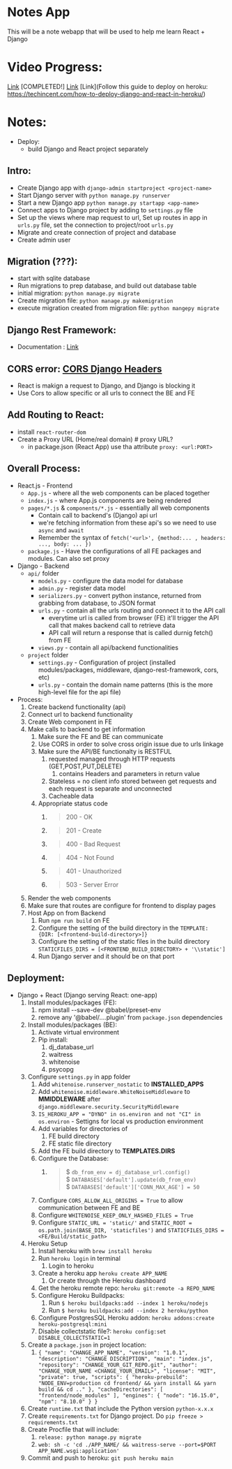 # Notes App
This will be a note webapp that will be used to help me learn React + Django

# Video Progress:
[Link](https://www.youtube.com/watch?v=tYKRAXIio28&ab_channel=DennisIvy) [COMPLETED!]
[Link](<LINK TO DEPLOYMENT VIDEO FOR DJANGO >)
[Link](Follow this guide to deploy on heroku: https://techincent.com/how-to-deploy-django-and-react-in-heroku/)

# Notes:
- Deploy:
  - build Django and React project separately

## Intro:
  - Create Django app with `django-admin startproject <project-name>`
  - Start Django server with `python manage.py runserver`
  - Start a new Django app `python manage.py startapp <app-name>`
  - Connect apps to Django project by adding to `settings.py` file
  - Set up the views where map request to url, Set up routes in app in `urls.py` file, set the connection to project/root `urls.py`
  - Migrate and create connection of project and database
  - Create admin user

## Migration (???):
  - start with sqlite database
  - Run migrations to prep database, and build out database table
  - initial migration: `python manage.py migrate`
  - Create migration file: `python manage.py makemigration`
  - execute migration created from migration file: `python mangepy migrate`

## Django Rest Framework:
  - Documentation : [Link](https://www.django-rest-framework.org/)


## CORS error: [CORS Django Headers](https://pypi.org/project/django-cors-headers/#description)
- React is makign a request to Django, and Django is blocking it 
- Use Cors to allow specific or all urls to connect the BE and FE

## Add Routing to React:
- install `react-router-dom`
- Create a Proxy URL (Home/real domain) # proxy URL?
  - in package.json (React App) use tha attribute `proxy: <url:PORT>`

## Overall Process:
- React.js - Frontend
  - `App.js` - where all the web components can be placed together
  - `index.js` - where App.js components are being rendered
  - `pages/*.js` & `components/*.js` - essentially all web components
    - Contain call to backend's (Django) api url 
    - we're fetching information from these api's so we need to use `async` and `await`
    - Remember the syntax of `fetch('<url>', {method:... , headers: ..., body: ... })`
  - `package.js` - Have the configurations of all FE packages and modules. Can also set proxy
- Django - Backend
  - `api/` folder
    - `models.py` - configure the data model for database
    - `admin.py` - register data model
    - `serializers.py` - convert python instance, returned from grabbing from database, to JSON format
    - `urls.py` - contain all the urls routing and connect it to the API call
      - everytime url is called from browser (FE) it'll trigger the API call that makes backend call to retrieve data 
      - API call will return a response that is called durnig fetch() from FE
    - `views.py` - contain all api/backend functionalities
  - `project` folder
    - `settings.py` - Configuration of project (installed modules/packages, middleware, django-rest-framework, cors, etc)
    - `urls.py` - contain the domain name patterns (this is the more high-level file for the api file)
- Process:
  1. Create backend functionality (api)
  2. Connect url to backend functionality
  3. Create Web component in FE
  4. Make calls to backend to get information 
     1. Make sure the FE and BE can communicate 
     2. Use CORS in order to solve cross origin issue due to urls linkage
     3. Make sure the API/BE functionalty is RESTFUL
        1. requested managed through HTTP requests (GET,POST,PUT,DELETE)
           1. contains Headers and parameters in return value
        2. Stateless = no client info stored between get requests and each request is separate and unconnected
        3. Cacheable data
     4. Appropriate status code
        1. > 200 - OK
        2. > 201 - Create
        3. > 400 - Bad Request
        4. > 404 - Not Found
        5. > 401 - Unauthorized
        6. > 503 - Server Error
  5. Render the web components
  6. Make sure that routes are configure for frontend to display pages
  7. Host App on from Backend
     1. Run `npm run build` on FE 
     2. Configure the setting of the build directory in the `TEMPLATE: {DIR: [<frontend-build-directory>]}`
     3. Configure the setting of the static files in the build directory `STATICFILES_DIRS = [<FRONTEND_BUILD_DIRECTORY> + '\\static']`
     4. Run Django server and it should be on that port


## Deployment:
- Django + React (Django serving React: one-app)
  1. Install modules/packages (FE):
     1. npm install --save-dev @babel/preset-env
     2. remove any '@babel/....plugin' from `package.json` dependencies
  2. Install modules/packages (BE):
     1. Activate virtual environment
     2. Pip install: 
        1. dj_database_url
        2. waitress 
        3. whitenoise
        4. psycopg
  3. Configure `settings.py` in app folder
     1. Add `whitenoise.runserver_nostatic` to <b>INSTALLED_APPS</b>
     2. Add `whitenoise.middleware.WhiteNoiseMiddleware` to <b>MMIDDLEWARE</b> after `django.middleware.security.SecurityMiddleware`
     3. `IS_HEROKU_APP = "DYNO" in os.environ and not "CI" in os.environ` - Settigns for local vs production environment 
     4. Add variables for directories of 
        1. FE build directory
        2. FE static file directory
     5. Add the FE build directory to <b>TEMPLATES.DIRS</b>
     6. Configure the Database:
        1. > $ `db_from_env = dj_database_url.config()`</br>
           > $ `DATABASES['default'].update(db_from_env)`</br>
           > $ `DATABASES['default']['CONN_MAX_AGE'] = 50`
     7. Configure `CORS_ALLOW_ALL_ORIGINS = True` to allow communication between FE and BE
     8. Configure `WHITENOISE_KEEP_ONLY_HASHED_FILES = True`
     9. Configure `STATIC_URL = 'static/'` and `STATIC_ROOT = os.path.join(BASE_DIR, 'staticfiles')` and `STATICFILES_DIRS = <FE/Build/static_path>`
  4. Heroku Setup
     1. Install heroku with `brew install heroku`
     2. Run `heroku login` in terminal
        1. Login to heroku
     3. Create a heroku app `heroku create APP_NAME`
        1. Or create through the Heroku dashboard
     4. Get the heroku remote repo: `heroku git:remote -a REPO_NAME`
     5. Configure Heroku Buildpacks:
        1. Run `$ heroku buildpacks:add --index 1 heroku/nodejs`
        2. Run `$ heroku buildpacks:add --index 2 heroku/python`
     6. Configure PostgresSQL Heroku addon: `heroku addons:create heroku-postgresql:mini`
     7. Disable collectstatic file?: `heroku config:set DISABLE_COLLECTSTATIC=1`
  5. Create a `package.json` in project location: 
     1. `{
          "name": "CHANGE_APP_NAME",
          "version": "1.0.1",
          "description": "CHANGE DISCRIPTION",
          "main": "index.js",
          "repository": "CHANGE_YOUR_GIT_REPO.git",
          "author": "CHANGE_YOUR_NAME <CHANGE_YOUR_EMAIL>",
          "license": "MIT",
          "private": true,
          "scripts": {
              "heroku-prebuild": "NODE_ENV=production cd frontend/ && yarn install && yarn build && cd .."
          },
          "cacheDirectories": [
              "frontend/node_modules"
          ],
          "engines": {
              "node": "16.15.0",
              "npm": "8.10.0"
          }
      }`
  6. Create `runtime.txt` that include the Python version `python-x.x.x`
  7. Create `requirements.txt` for Django project. Do `pip freeze > requirements.txt`
  8. Create Procfile that will include:
     1. `release: python manage.py migrate`
     2. `web: sh -c 'cd ./APP_NAME/ && waitress-serve --port=$PORT APP_NAME.wsgi:application'`
  9. Commit and push to heroku: `git push heroku main`
